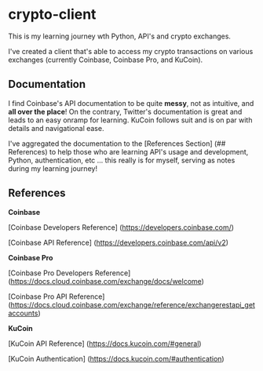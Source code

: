 # crypto-client

This is my learning journey wth Python, API's and crypto exchanges.

I've created a client that's able to access my crypto transactions on various exchanges (currently Coinbase, Coinbase Pro, and KuCoin).  

## Documentation

I find Coinbase's API documentation to be quite **messy**, not as intuitive, and **all over the place**! On the contrary, Twitter's documentation is great and leads to an easy onramp for learning. KuCoin follows suit and is on par with details and navigational ease.

I've aggregated the documentation to the [References Section] (## References) to help those who are learning API's usage and development, Python, authentication, etc ... this really is for myself, serving as notes during my learning journey!

## References

**Coinbase**

[Coinbase Developers Reference] (https://developers.coinbase.com/)

[Coinbase API Reference] (https://developers.coinbase.com/api/v2)

**Coinbase Pro**

[Coinbase Pro Developers Reference] (https://docs.cloud.coinbase.com/exchange/docs/welcome)

[Coinbase Pro API Reference] (https://docs.cloud.coinbase.com/exchange/reference/exchangerestapi_getaccounts)

**KuCoin**

[KuCoin API Reference] (https://docs.kucoin.com/#general)

[KuCoin Authentication] (https://docs.kucoin.com/#authentication)

